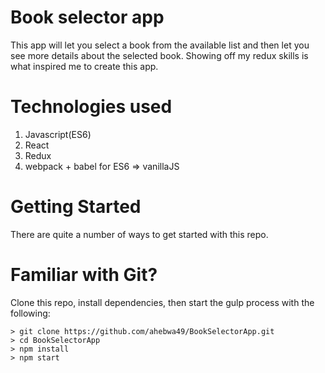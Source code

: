 # Book selector app

This app will let you select a book from the available list and then let you see
more details about the selected book. Showing off my redux skills is what inspired
me to create this app.

# Technologies used

1. Javascript(ES6)
2. React
3. Redux
3. webpack + babel for ES6 => vanillaJS

# Getting Started

There are quite a number of ways to get started with this repo.

# Familiar with Git?
Clone this repo, install dependencies, then start the gulp process with
the following:

```
> git clone https://github.com/ahebwa49/BookSelectorApp.git
> cd BookSelectorApp
> npm install
> npm start
```
